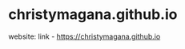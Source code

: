 christymagana.github.io
========================

website: link - https://christymagana.github.io


